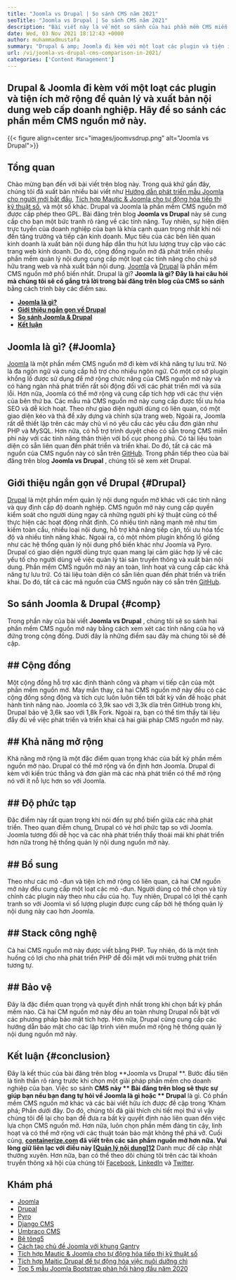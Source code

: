 ```yaml
---
title: "Joomla vs Drupal | So sánh CMS năm 2021" 
seoTitle: "Joomla vs Drupal | So sánh CMS năm 2021" 
description: "Bài viết này là về một so sánh của hai phần mềm CMS miễn phí hàng đầu Joomla vs Drupal. Cả hai phần mềm đều tự lưu trữ và đi kèm với một loạt các plugin." 
date: Wed, 03 Nov 2021 18:12:43 +0000
author: muhammadmustafa
summary: "Drupal & amp; Joomla đi kèm với một loạt các plugin và tiện ích mở rộng để quản lý và xuất bản nội dung web cấp doanh nghiệp. Hãy để so sánh các phần mềm CMS nguồn mở này." 
url: /vi/joomla-vs-drupal-cms-comparison-in-2021/
categories: ['Content Management']
---
```


## Drupal & Joomla đi kèm với một loạt các plugin và tiện ích mở rộng để quản lý và xuất bản nội dung web cấp doanh nghiệp. Hãy để so sánh các phần mềm CMS nguồn mở này.

{{< figure align=center src="images/joomvsdrup.png" alt="Joomla vs Drupal">}}


## **Tổng quan**
Chào mừng bạn đến với bài viết trên blog này. Trong quá khứ gần đây, chúng tôi đã xuất bản nhiều bài viết như [Hướng dẫn phát triển mẫu Joomla cho người mới bắt đầu][1], [Tích hợp Mautic & Joomla cho tự động hóa tiếp thị kỹ thuật số][2], và một số khác. Drupal và Joomla là phần mềm CMS nguồn mở được cấp phép theo GPL. Bài đăng trên blog  **Joomla vs Drupal**  này sẽ cung cấp cho bạn một bức tranh rõ ràng về các tính năng. Tuy nhiên, sự hiện diện trực tuyến của doanh nghiệp của bạn là khía cạnh quan trọng nhất khi nói đến tăng trưởng và tiếp cận kinh doanh. Mục tiêu của các bên liên quan kinh doanh là xuất bản nội dung hấp dẫn thu hút lưu lượng truy cập vào các trang web kinh doanh.
Do đó, cộng đồng nguồn mở đã phát triển nhiều phần mềm quản lý nội dung cung cấp một loạt các tính năng cho chủ sở hữu trang web và nhà xuất bản nội dung. [Joomla][3] và [Drupal][4] là phần mềm CMS nguồn mở phổ biến nhất. Drupal là gì? **Joomla  **là gì? Đây là hai câu hỏi mà chúng tôi sẽ cố gắng trả lời trong bài đăng trên blog của**   CMS so sánh** bằng cách trình bày các điểm sau.
  * **[Joomla là gì?][5]**
  * **[Giới thiệu ngắn gọn về Drupal][6]**
  * **[So sánh Joomla & Drupal][7]**
  * **[Kết luận][8]**

## Joomla là gì?   {#Joomla}
[Joomla][3] là một phần mềm CMS nguồn mở đi kèm với khả năng tự lưu trữ. Nó là đa ngôn ngữ và cung cấp hỗ trợ cho nhiều ngôn ngữ. Có một cơ sở plugin khổng lồ được sử dụng để mở rộng chức năng của CMS nguồn mở này và có hàng ngàn nhà phát triển rất sôi động đối với các phát triển mới và sửa lỗi. Hơn nữa, Joomla có thể mở rộng và cung cấp tích hợp với các thư viện của bên thứ ba. Các mẫu mà CMS nguồn mở này cung cấp được tối ưu hóa SEO và dễ kích hoạt. Theo như giao diện người dùng có liên quan, có một giao diện kéo và thả để xây dựng và chỉnh sửa trang web.
Ngoài ra, Joomla rất dễ thiết lập trên các máy chủ vì nó yêu cầu các yêu cầu đơn giản như PHP và MySQL. Hơn nữa, có hỗ trợ trình duyệt chéo có sẵn trong CMS miễn phí này với các tính năng thân thiện với bố cục phong phú. Có tài liệu toàn diện có sẵn liên quan đến phát triển và triển khai. Do đó, tất cả các mã nguồn của CMS nguồn này có sẵn trên [GitHub][9]. Trong phần tiếp theo của bài đăng trên blog  **Joomla vs Drupal** , chúng tôi sẽ xem xét Drupal.

## Giới thiệu ngắn gọn về Drupal   {#Drupal}
[Drupal][4] là một phần mềm quản lý nội dung nguồn mở khác với các tính năng và quy định cấp độ doanh nghiệp. CMS nguồn mở này cung cấp quyền kiểm soát cho người dùng ngay cả những người phi kỹ thuật cũng có thể thực hiện các hoạt động nhất định. Có nhiều tính năng mạnh mẽ như tìm kiếm toàn cầu, nhiều loại nội dung, hỗ trợ khả năng tiếp cận, tối ưu hóa tốc độ và nhiều tính năng khác. Ngoài ra, có một nhóm plugin khổng lồ giống như các hệ thống quản lý nội dung phổ biến khác như Joomla và Pyro. Drupal có giao diện người dùng trực quan mang lại cảm giác hợp lý về các yếu tố cho người dùng về việc quản lý tài sản truyền thông và xuất bản nội dung.
Phần mềm CMS nguồn mở này an toàn, linh hoạt và cung cấp các khả năng tự lưu trữ. Có tài liệu toàn diện có sẵn liên quan đến phát triển và triển khai. Do đó, tất cả các mã nguồn của CMS nguồn này có sẵn trên [GitHub][10].

## So sánh Joomla & Drupal   {#comp}
Trong phần này của bài viết  **Joomla vs Drupal** , chúng tôi sẽ so sánh hai phần mềm CMS nguồn mở này bằng cách xem xét các tính năng của họ và đứng trong cộng đồng. Dưới đây là những điểm sau đây mà chúng tôi sẽ đề cập.

## ## Cộng đồng
Một cộng đồng hỗ trợ xác định thành công và phạm vi tiếp cận của một phần mềm nguồn mở. May mắn thay, cả hai CMS nguồn mở này đều có các cộng đồng sống động và tích cực luôn luôn tiến tới bất kỳ vấn đề hoặc phát hành tính năng nào. Joomla có 3,9k sao với 3,3k dĩa trên GitHub trong khi, Drupal bảo vệ 3,6k sao với 1,8k Fork. Ngoài ra, bạn có thể tìm thấy tài liệu đầy đủ về việc phát triển và triển khai cả hai giải pháp CMS nguồn mở này.

## ## Khả năng mở rộng
Khả năng mở rộng là một đặc điểm quan trọng khác của bất kỳ phần mềm nguồn mở nào. Drupal có thể mở rộng và ổn định hơn Joomla. Drupal đi kèm với kiến ​​trúc thẳng và đơn giản mà các nhà phát triển có thể mở rộng nó với ít nỗ lực hơn so với Joomla.

## ## Độ phức tạp
Đặc điểm này rất quan trọng khi nói đến sự phổ biến giữa các nhà phát triển. Theo quan điểm chung, Drupal có vẻ hơi phức tạp so với Joomla. Joomla tương đối dễ học và các nhà phát triển thấy thoải mái khi phát triển hơn nữa trong hệ thống quản lý nội dung nguồn mở này.

## ## Bổ sung
Theo như các mô -đun và tiện ích mở rộng có liên quan, cả hai CM nguồn mở này đều cung cấp một loạt các mô -đun. Người dùng có thể chọn và tùy chỉnh các plugin này theo nhu cầu của họ. Tuy nhiên, Drupal có lợi thế cạnh tranh so với Joomla vì số lượng plugin được cung cấp bởi hệ thống quản lý nội dung này cao hơn Joomla.

## ## Stack công nghệ
Cả hai CMS nguồn mở này được viết bằng PHP. Tuy nhiên, đó là một tình huống có lợi cho nhà phát triển PHP để đối mặt với môi trường phát triển tương tự.

## ## Bảo vệ
Đây là đặc điểm quan trọng và quyết định nhất trong khi chọn bất kỳ phần mềm nào. Cả hai CM nguồn mở này đều an toàn nhưng Drupal nổi bật với các phương pháp bảo mật tích hợp. Hơn nữa, Drupal cũng cung cấp các hướng dẫn bảo mật cho các lập trình viên muốn mở rộng hệ thống quản lý nội dung nguồn mở này.

## Kết luận   {#conclusion}
Đây là kết thúc của bài đăng trên blog **Joomla vs Drupal **. Bước đầu tiên là tinh thần rõ ràng trước khi chọn một giải pháp phần mềm cho doanh nghiệp của bạn. Việc so sánh  **CMS này **  Bài đăng trên blog sẽ thực sự giúp bạn nếu bạn đang tự hỏi về Joomla là gì hoặc ** Drupal**  là gì. Có phần mềm CMS nguồn mở khác và các bài viết hữu ích được đề cập trong ‘Khám phá; Phần dưới đây. Do đó, chúng tôi đã giải thích chi tiết mọi thứ vì vậy chúng tôi để lại cho bạn để đưa ra bất kỳ quyết định nào liên quan đến việc lựa chọn CMS nguồn mở. Hơn nữa, luôn chọn phần mềm đáng tin cậy, linh hoạt và có thể mở rộng với các thuật toán bảo mật không thể phá vỡ.
Cuối cùng, **[containerize.com][11] **đã viết trên các sản phẩm nguồn mở hơn nữa. Vui lòng giữ liên lạc với điều này**   [[Quản lý nội dung][12]][12]** Danh mục để cập nhật thường xuyên. Hơn nữa, bạn có thể theo dõi chúng tôi trên các tài khoản truyền thông xã hội của chúng tôi [Facebook][13], [LinkedIn][14] và [Twitter][15].

## Khám phá
  * [Joomla][3]
  * [Drupal][4]
  * [Pyro][16]
  * [Django CMS][17]
  * [Umbraco CMS][18]
  * [Bê tông5][19]
  * [Cách tạo chủ đề Joomla với khung Gantry][20]
  * [Tích hợp Mautic & Joomla cho tự động hóa tiếp thị kỹ thuật số][2]
  * [Tích hợp Maitic Drupal để tự động hóa việc nuôi dưỡng chì][21]
  * [Top 5 mẫu Joomla Bootstrap phản hồi hàng đầu năm 2020][22]

  
[1]: https://blog.containerize.com/content-management/responsive-joomla-templates-tutorial/
[2]: https://blog.containerize.com/content-management/integrate-mautic-with-joomla-for-marketing-automation/
[3]: https://products.containerize.com/content-management/joomla
[4]: https://products.containerize.com/content-management/drupal
[5]: #joomla
[6]: #drupal
[7]: #comp
[8]: #Conclusion
[9]: https://github.com/joomla/joomla-cms
[10]: https://github.com/drupal/drupal
[11]: https://www.containerize.com/
[12]: https://products.containerize.com/content-management/
[13]: https://web.facebook.com/containerize
[14]: https://www.linkedin.com/company/containerize/
[15]: https://twitter.com/containerize_co
[16]: https://products.containerize.com/content-management/pyro
[17]: https://products.containerize.com/content-management/django
[18]: https://products.containerize.com/content-management/umbraco
[19]: https://products.containerize.com/content-management/concrete5
[20]: https://blog.containerize.com/content-management/how-to-create-joomla-theme-joomla-gantry-framework/
[21]: https://blog.containerize.com/content-management/drupal-tutorial-automate-lead-growth-with-drupal-mautic/
[22]: https://blog.containerize.com/content-management/top-5-best-free-responsive-joomla-templates-of-2020/
